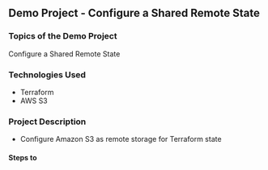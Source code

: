 ## Demo Project - Configure a Shared Remote State

### Topics of the Demo Project
Configure a Shared Remote State

### Technologies Used
- Terraform
- AWS S3

### Project Description
- Configure Amazon S3 as remote storage for Terraform state

#### Steps to 